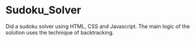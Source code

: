 # Sudoku_Solver
Did a sudoku solver using HTML, CSS and Javascript. The main logic of the solution uses the technique of backtracking.

